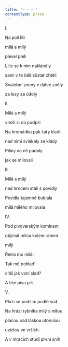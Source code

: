 ```yaml
---
title: '– – – '
contentType: prose
---
```


I.

Na poli lilií

milá a milý

plevel pleli

Lilie se k nim nakláněly

sami v té běli zůstat chtěli

Svatební zvony v dálce zněly

za lesy za údoly

II.

Milá a milý

vlezli si do podpilí

Na hromádku pak šaty kladli

nad nimi svlékaly se klády

Piliny na ně padaly

jak se milovali

III.

Milá a milý

nad hrncem stáli s povidly

Povidla tajemně bublala

milá milého milovala

IV.

Pod pivovarským komínem

objímal milou kolem ramen

milý

Řekla mu milá:

Tak mě pohlaď

cítíš jak voní slad?

A tiše pivo pili

V.

Plazí se podzim podle vod

Na hrázi rybníka milý s milou

pláčou nad láskou utonulou

uvízlou ve vrších

A v mracích studí první sníh
